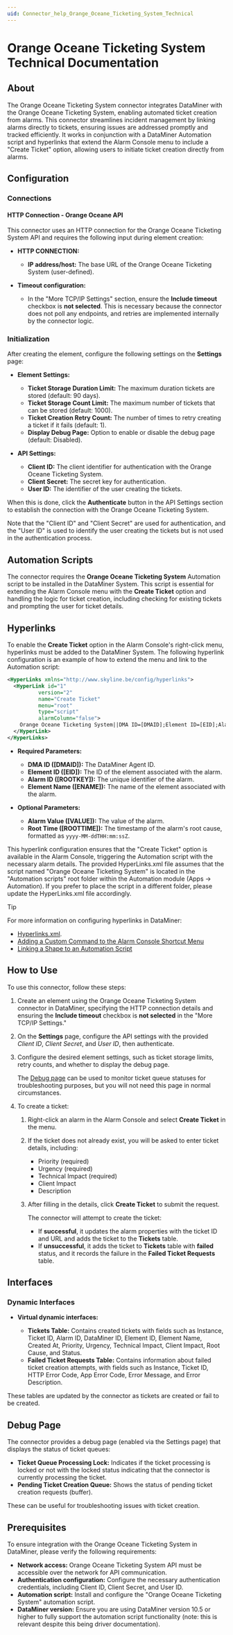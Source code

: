 ```yaml
---
uid: Connector_help_Orange_Oceane_Ticketing_System_Technical
---
```



# Orange Oceane Ticketing System Technical Documentation

## About

The Orange Oceane Ticketing System connector integrates DataMiner with the Orange Oceane Ticketing System, enabling automated ticket creation from alarms. This connector streamlines incident management by linking alarms directly to tickets, ensuring issues are addressed promptly and tracked efficiently. It works in conjunction with a DataMiner Automation script and hyperlinks that extend the Alarm Console menu to include a "Create Ticket" option, allowing users to initiate ticket creation directly from alarms.

## Configuration

### Connections

#### HTTP Connection - Orange Oceane API

This connector uses an HTTP connection for the Orange Oceane Ticketing System API and requires the following input during element creation:

- **HTTP CONNECTION:**

  - **IP address/host:** The base URL of the Orange Oceane Ticketing System (user-defined).

- **Timeout configuration:**

  - In the "More TCP/IP Settings" section, ensure the **Include timeout** checkbox is **not selected**. This is necessary because the connector does not poll any endpoints, and retries are implemented internally by the connector logic.

### Initialization

After creating the element, configure the following settings on the **Settings** page:

- **Element Settings:**

  - **Ticket Storage Duration Limit:** The maximum duration tickets are stored (default: 90 days).
  - **Ticket Storage Count Limit:** The maximum number of tickets that can be stored (default: 1000).
  - **Ticket Creation Retry Count:** The number of times to retry creating a ticket if it fails (default: 1).
  - **Display Debug Page:** Option to enable or disable the debug page (default: Disabled).

- **API Settings:**

  - **Client ID:** The client identifier for authentication with the Orange Oceane Ticketing System.
  - **Client Secret:** The secret key for authentication.
  - **User ID:** The identifier of the user creating the tickets.

When this is done, click the **Authenticate** button in the API Settings section to establish the connection with the Orange Oceane Ticketing System.

Note that the "Client ID" and "Client Secret" are used for authentication, and the "User ID" is used to identify the user creating the tickets but is not used in the authentication process.

## Automation Scripts

The connector requires the **Orange Oceane Ticketing System** Automation script to be installed in the DataMiner System. This script is essential for extending the Alarm Console menu with the **Create Ticket** option and handling the logic for ticket creation, including checking for existing tickets and prompting the user for ticket details.

## Hyperlinks

To enable the **Create Ticket** option in the Alarm Console's right-click menu, hyperlinks must be added to the DataMiner System. The following hyperlink configuration is an example of how to extend the menu and link to the Automation script:

```xml
<HyperLinks xmlns="http://www.skyline.be/config/hyperlinks">
  <HyperLink id="1"
          version="2"
          name="Create Ticket"
          menu="root"
          type="script"
          alarmColumn="false">
    Orange Oceane Ticketing System||DMA ID=[DMAID];Element ID=[EID];Alarm ID=[ROOTKEY];Element Name=[ENAME];Alarm Value=[VALUE];Root Time=[ROOTTIME:yyyy-MM-ddTHH:mm:ssZ]||Create ticket in Oceane Ticketing Tool|NoConfirmation,CloseWhenFinished
  </HyperLink>
</HyperLinks>
```

- **Required Parameters:**

  - **DMA ID ([DMAID]):** The DataMiner Agent ID.
  - **Element ID ([EID]):** The ID of the element associated with the alarm.
  - **Alarm ID ([ROOTKEY]):** The unique identifier of the alarm.
  - **Element Name ([ENAME]):** The name of the element associated with the alarm.

- **Optional Parameters:**

  - **Alarm Value ([VALUE]):** The value of the alarm.
  - **Root Time ([ROOTTIME]):** The timestamp of the alarm's root cause, formatted as `yyyy-MM-ddTHH:mm:ssZ`.

This hyperlink configuration ensures that the "Create Ticket" option is available in the Alarm Console, triggering the Automation script with the necessary alarm details. The provided HyperLinks.xml file assumes that the script named "Orange Oceane Ticketing System" is located in the "Automation scripts" root folder within the Automation module (Apps -> Automation). If you prefer to place the script in a different folder, please update the HyperLinks.xml file accordingly. 

> [!TIP]
> For more information on configuring hyperlinks in DataMiner:
> - [Hyperlinks.xml](https://aka.dataminer.services/Hyperlinks_xml).
> - [Adding a Custom Command to the Alarm Console Shortcut Menu](https://docs.dataminer.services/user-guide/Basic_Functionality/Alarms/Advanced_alarm_functionality/Adding_a_custom_command_to_the_Alarm_Console_shortcut_menu.html)  
> - [Linking a Shape to an Automation Script](https://docs.dataminer.services/user-guide/Basic_Functionality/Visio/linking_shapes/Linking_a_shape_to_an_Automation_script.html)

## How to Use

To use this connector, follow these steps:

1. Create an element using the Orange Oceane Ticketing System connector in DataMiner, specifying the HTTP connection details and ensuring the **Include timeout** checkbox is **not selected** in the "More TCP/IP Settings."

1. On the **Settings** page, configure the API settings with the provided *Client ID*, *Client Secret*, and *User ID*, then authenticate.

1. Configure the desired element settings, such as ticket storage limits, retry counts, and whether to display the debug page.

   The [Debug page](#debug-page) can be used to monitor ticket queue statuses for troubleshooting purposes, but you will not need this page in normal circumstances.

1. To create a ticket:

   1. Right-click an alarm in the Alarm Console and select **Create Ticket** in the menu.

   1. If the ticket does not already exist, you will be asked to enter ticket details, including:

      - Priority (required)
      - Urgency (required)
      - Technical Impact (required)
      - Client Impact
      - Description

   1. After filling in the details, click **Create Ticket** to submit the request.

      The connector will attempt to create the ticket:

      - If **successful**, it updates the alarm properties with the ticket ID and URL and adds the ticket to the **Tickets** table.
      - If **unsuccessful**, it adds the ticket to **Tickets** table with **failed** status, and it records the failure in the **Failed Ticket Requests** table.

## Interfaces

### Dynamic Interfaces

- **Virtual dynamic interfaces:**

  - **Tickets Table:** Contains created tickets with fields such as Instance, Ticket ID, Alarm ID, DataMiner ID, Element ID, Element Name, Created At, Priority, Urgency, Technical Impact, Client Impact, Root Cause, and Status.
  - **Failed Ticket Requests Table:** Contains information about failed ticket creation attempts, with fields such as Instance, Ticket ID, HTTP Error Code, App Error Code, Error Message, and Error Description.

These tables are updated by the connector as tickets are created or fail to be created.

## Debug Page

The connector provides a debug page (enabled via the Settings page) that displays the status of ticket queues:

- **Ticket Queue Processing Lock:** Indicates if the ticket processing is locked or not with the locked status indicating that the connector is currently processing the ticket.
- **Pending Ticket Creation Queue:** Shows the status of pending ticket creation requests (buffer).

These can be useful for troubleshooting issues with ticket creation.

## Prerequisites
To ensure integration with the Orange Oceane Ticketing System in DataMiner, please verify the following requirements:
- **Network access:** Orange Oceane Ticketing System API must be accessible over the network for API communication.
- **Authentication configuration:** Configure the necessary authentication credentials, including Client ID, Client Secret, and User ID.
- **Automation script:** Install and configure the "Orange Oceane Ticketing System" automation script.
- **DataMiner version:** Ensure you are using DataMiner version 10.5 or higher to fully support the automation script functionality (note: this is relevant despite this being driver documentation).